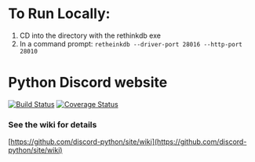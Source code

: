 # To Run Locally:
1. CD into the directory with the rethinkdb exe
2. In a command prompt: `retheinkdb --driver-port 28016 --http-port 28010`

# Python Discord website

[![Build Status](https://travis-ci.org/discord-python/site.svg?branch=master)](https://travis-ci.org/discord-python/site) [![Coverage Status](https://coveralls.io/repos/github/discord-python/site/badge.svg?branch=master)](https://coveralls.io/github/discord-python/site?branch=master)

### See the wiki for details

[https://github.com/discord-python/site/wiki](https://github.com/discord-python/site/wiki)
